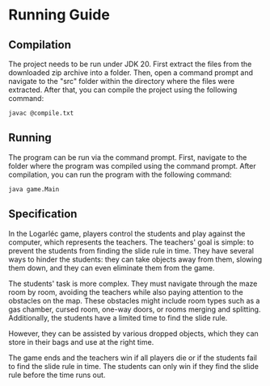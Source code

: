 # Running Guide

## Compilation
The project needs to be run under JDK 20. 
First extract the files from the downloaded zip archive into a folder. 
Then, open a command prompt and navigate to the "src" folder within the directory where the files were extracted. 
After that, you can compile the project using the following command:

```javac @compile.txt```

## Running
The program can be run via the command prompt. 
First, navigate to the folder where the program was compiled using the command prompt. 
After compilation, you can run the program with the following command:

```java game.Main```

## Specification
In the Logarléc game, players control the students and play against the computer, which represents the teachers. 
The teachers' goal is simple: to prevent the students from finding the slide rule in time. 
They have several ways to hinder the students: they can take objects away from them, slowing them down, and they can even eliminate them from the game.

The students' task is more complex. 
They must navigate through the maze room by room, avoiding the teachers while also paying attention to the obstacles on the map. 
These obstacles might include room types such as a gas chamber, cursed room, one-way doors, or rooms merging and splitting. 
Additionally, the students have a limited time to find the slide rule.

However, they can be assisted by various dropped objects, which they can store in their bags and use at the right time.

The game ends and the teachers win if all players die or if the students fail to find the slide rule in time. 
The students can only win if they find the slide rule before the time runs out.